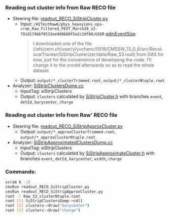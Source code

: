### Reading out cluster info from Raw RECO file
- Steering file: [readout_RECO_SiStripCluster.py](readout_RECO_SiStripCluster.py)
	- Input: `/HITestRaw6/phys_heavyions_ops-crab_Raw_Filtered_FEVT_March20_v2-791d174b6f0532ee9d9680f5a2c2df80/USER` [edmEventSize](../data/Raw_edmEventSize.txt)  
		> I downloaded one of the file (/afs/cern.ch/user/y/yuchenc/0518/CMSSW_13_0_6/src/RecoLocalTracker/SiStripClusterizer/data/Raw_53.root) from DAS for now, just for the convenience of developing the code. I'll change it to the xrootd afterwards so as to read the whole dataset.
	- Output: `output/*_clusterTrimmed.root`, `output/*_clusterNtuple.root`
- Analyzer: [SiStripClustersDump.cc](SiStripClustersDump.cc)
	- InputTag: siStripClusters
	- Output: `clusters` calculated by [SiStripCluster.h](https://github.com/janice-cat/cmssw/blob/master/DataFormats/SiStripCluster/interface/SiStripCluster.h) with branches `event`, `detId`, `barycenter`, `charge`

### Reading out cluster info from Raw' RECO file
- Steering file: [readout_RECO_SiStripApproxCluster.py](readout_RECO_SiStripApproxCluster.py)
	- Output: `output/*_approxClusterTrimmed.root`, `output/*_approxClusterNtuple.root`
- Analyzer: [SiStripApproximatedClustersDump.cc](SiStripApproximatedClustersDump.cc)
	- InputTag: siStripClusters
	- Output: `clusters` calculated by [SiStripApproximateCluster.h](https://github.com/janice-cat/cmssw/blob/master/DataFormats/SiStripCluster/interface/SiStripApproximateCluster.h) with branches `event`, `detId`, `barycenter`, `width`, `charge`

### Commands:
```bash
scram b -j8
cmsRun readout_RECO_SiStripCluster.py
cmsRun readout_RECO_SiStripApproxCluster.py
root -l Raw_53_clusterNtuple.root
root [1] SiStripClustersDump->cd()
root [2] clusters->Draw("barycenter")               
root [3] clusters->Draw("charge")
```
